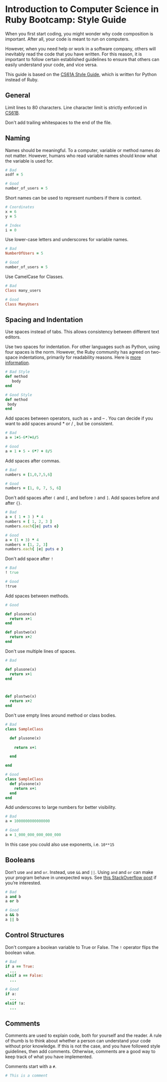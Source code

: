 # Introduction to Computer Science in Ruby Bootcamp: Style Guide
When you first start coding, you might wonder why code composition is important. After all, your code is meant to run on computers.

However, when you need help or work in a software company, others will inevitably read the code that you have written. For this reason, it is important to follow certain established guidelines to ensure that others can easily understand your code, and vice versa.

This guide is based on the [CS61A Style Guide](https://cs61a.org/articles/composition.html), which is written for Python instead of Ruby. 

## General
Limit lines to 80 characters. Line character limit is strictly enforced in [CS61B](https://sp18.datastructur.es/materials/guides/style-guide.html).

Don't add trailing whitespaces to the end of the file.

## Naming

Names should be meaningful. To a computer, variable or method names do not matter. However, humans who read variable names should know what the variable is used for.

```ruby
# Bad
asdf = 5

# Good
number_of_users = 5
```

Short names can be used to represent numbers if there is context.

```ruby
# Coordinates
x = 6
y = 5

# Index
i = 0
```

Use lower-case letters and underscores for variable names.

```ruby
# Bad
NumberOfUsers = 5

# Good
number_of_users = 5
```

Use CamelCase for Classes.

```ruby
# Bad
Class many_users

# Good
Class ManyUsers
```

## Spacing and Indentation

Use spaces instead of tabs. This allows consistency between different text editors.

Use two spaces for indentation. For other languages such as Python, using four spaces is the norm. However, the Ruby community has agreed on two-space indentations, primarily for readability reasons. Here is [more information](https://stackoverflow.com/questions/6741586/rails-coding-standards-why-2-space-indentation#6741657).

```ruby
# Bad Style
def method
   body
end

# Good Style
def method
 body
end
```

Add spaces between operators, such as + and – . You can decide if you want to add spaces around * or / , but be consistent.

```ruby
# Bad
a = 1+5-6*7+8/5

# Good
a = 1 + 5 - 6*7 + 8/5
```

Add spaces after commas.

```ruby
# Bad
numbers = [1,0,7,5,6]

# Good
numbers = [1, 0, 7, 5, 6]
```

Don't add spaces after `(` and `[`, and before `)` and `]`. Add spaces before and after `{}`.

```ruby
# Bad
a = ( 1 + 3 ) * 4
numbers = [ 1, 2, 3 ]
numbers.each{|e| puts e}

# Good
a = (1 + 3) * 4
numbers = [1, 2, 3]
numbers.each{ |e| puts e }
```

Don't add space after `!`

```ruby
# Bad
! true

# Good
!true
```

Add spaces between methods. 

```ruby
# Good

def plusone(x)
  return x+1
end

def plustwo(x)
  return x+2
end
```

Don't use multiple lines of spaces.

```ruby
# Bad

def plusone(x)
  return x+1
end



def plustwo(x)
  return x+2
end
```

Don't use empty lines around method or class bodies.

```ruby
# Bad
class SampleClass

  def plusone(x)
  
    return x+1

  end

end

# Good
class SampleClass
  def plusone(x)
    return x+1
  end
end
```

Add underscores to large numbers for better visibility.

```ruby
# Bad
a = 1000000000000000

# Good
a = 1_000_000_000_000_000
```
In this case you could also use exponents, i.e. `10**15`
## Booleans

Don’t use `and` and `or`. Instead, use `&&` and `||`. Using `and` and `or` can make your program behave in unexpected ways. See [this StackOverflow post](https://stackoverflow.com/questions/1426826/difference-between-and-and-in-ruby) if you’re interested.

```ruby
# Bad
a and b
a or b

# Good
a && b
a || b
```

## Control Structures
Don't compare a boolean variable to True or False. The `!` operator flips the boolean value.

```ruby
# Bad
if a == True:
  ...
elsif a == False:
  ...

# Good
if a:
  ...
elsif !a:
  ... 
```

## Comments

Comments are used to explain code, both for yourself and the reader. A rule of thumb is to think about whether a person can understand your code without prior knowledge. If this is not the case, and you have followed style guidelines, then add comments. Otherwise, comments are a good way to keep track of what you have implemented.

Comments start with a `#`.

```ruby
# This is a comment
```